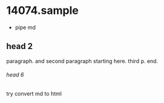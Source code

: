 # 14074.sample
- pipe md
## head 2
paragraph. and second paragraph
starting here.
third p. end.
###### head 6
try convert md to html